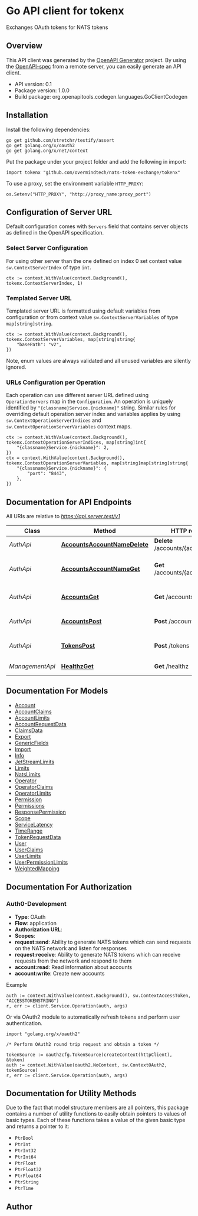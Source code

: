 # Go API client for tokenx

Exchanges OAuth tokens for NATS tokens

## Overview
This API client was generated by the [OpenAPI Generator](https://openapi-generator.tech) project.  By using the [OpenAPI-spec](https://www.openapis.org/) from a remote server, you can easily generate an API client.

- API version: 0.1
- Package version: 1.0.0
- Build package: org.openapitools.codegen.languages.GoClientCodegen

## Installation

Install the following dependencies:

```shell
go get github.com/stretchr/testify/assert
go get golang.org/x/oauth2
go get golang.org/x/net/context
```

Put the package under your project folder and add the following in import:

```golang
import tokenx "github.com/overmindtech/nats-token-exchange/tokenx"
```

To use a proxy, set the environment variable `HTTP_PROXY`:

```golang
os.Setenv("HTTP_PROXY", "http://proxy_name:proxy_port")
```

## Configuration of Server URL

Default configuration comes with `Servers` field that contains server objects as defined in the OpenAPI specification.

### Select Server Configuration

For using other server than the one defined on index 0 set context value `sw.ContextServerIndex` of type `int`.

```golang
ctx := context.WithValue(context.Background(), tokenx.ContextServerIndex, 1)
```

### Templated Server URL

Templated server URL is formatted using default variables from configuration or from context value `sw.ContextServerVariables` of type `map[string]string`.

```golang
ctx := context.WithValue(context.Background(), tokenx.ContextServerVariables, map[string]string{
	"basePath": "v2",
})
```

Note, enum values are always validated and all unused variables are silently ignored.

### URLs Configuration per Operation

Each operation can use different server URL defined using `OperationServers` map in the `Configuration`.
An operation is uniquely identified by `"{classname}Service.{nickname}"` string.
Similar rules for overriding default operation server index and variables applies by using `sw.ContextOperationServerIndices` and `sw.ContextOperationServerVariables` context maps.

```
ctx := context.WithValue(context.Background(), tokenx.ContextOperationServerIndices, map[string]int{
	"{classname}Service.{nickname}": 2,
})
ctx = context.WithValue(context.Background(), tokenx.ContextOperationServerVariables, map[string]map[string]string{
	"{classname}Service.{nickname}": {
		"port": "8443",
	},
})
```

## Documentation for API Endpoints

All URIs are relative to *https://api.server.test/v1*

Class | Method | HTTP request | Description
------------ | ------------- | ------------- | -------------
*AuthApi* | [**AccountsAccountNameDelete**](docs/AuthApi.md#accountsaccountnamedelete) | **Delete** /accounts/{accountName} | Deletes an account
*AuthApi* | [**AccountsAccountNameGet**](docs/AuthApi.md#accountsaccountnameget) | **Get** /accounts/{accountName} | Returns details of an account by name
*AuthApi* | [**AccountsGet**](docs/AuthApi.md#accountsget) | **Get** /accounts | Returns a list of all accounts
*AuthApi* | [**AccountsPost**](docs/AuthApi.md#accountspost) | **Post** /accounts | Creates a new account
*AuthApi* | [**TokensPost**](docs/AuthApi.md#tokenspost) | **Post** /tokens | Generates new NATS tokens
*ManagementApi* | [**HealthzGet**](docs/ManagementApi.md#healthzget) | **Get** /healthz | Health check


## Documentation For Models

 - [Account](docs/Account.md)
 - [AccountClaims](docs/AccountClaims.md)
 - [AccountLimits](docs/AccountLimits.md)
 - [AccountRequestData](docs/AccountRequestData.md)
 - [ClaimsData](docs/ClaimsData.md)
 - [Export](docs/Export.md)
 - [GenericFields](docs/GenericFields.md)
 - [Import](docs/Import.md)
 - [Info](docs/Info.md)
 - [JetStreamLimits](docs/JetStreamLimits.md)
 - [Limits](docs/Limits.md)
 - [NatsLimits](docs/NatsLimits.md)
 - [Operator](docs/Operator.md)
 - [OperatorClaims](docs/OperatorClaims.md)
 - [OperatorLimits](docs/OperatorLimits.md)
 - [Permission](docs/Permission.md)
 - [Permissions](docs/Permissions.md)
 - [ResponsePermission](docs/ResponsePermission.md)
 - [Scope](docs/Scope.md)
 - [ServiceLatency](docs/ServiceLatency.md)
 - [TimeRange](docs/TimeRange.md)
 - [TokenRequestData](docs/TokenRequestData.md)
 - [User](docs/User.md)
 - [UserClaims](docs/UserClaims.md)
 - [UserLimits](docs/UserLimits.md)
 - [UserPermissionLimits](docs/UserPermissionLimits.md)
 - [WeightedMapping](docs/WeightedMapping.md)


## Documentation For Authorization



### Auth0-Development


- **Type**: OAuth
- **Flow**: application
- **Authorization URL**: 
- **Scopes**: 
 - **request:send**: Ability to generate NATS tokens which can send requests on the NATS network and listen for responses
 - **request:receive**: Ability to generate NATS tokens which can receive requests from the network and respond to them
 - **account:read**: Read information about accounts
 - **account:write**: Create new accounts

Example

```golang
auth := context.WithValue(context.Background(), sw.ContextAccessToken, "ACCESSTOKENSTRING")
r, err := client.Service.Operation(auth, args)
```

Or via OAuth2 module to automatically refresh tokens and perform user authentication.

```golang
import "golang.org/x/oauth2"

/* Perform OAuth2 round trip request and obtain a token */

tokenSource := oauth2cfg.TokenSource(createContext(httpClient), &token)
auth := context.WithValue(oauth2.NoContext, sw.ContextOAuth2, tokenSource)
r, err := client.Service.Operation(auth, args)
```


## Documentation for Utility Methods

Due to the fact that model structure members are all pointers, this package contains
a number of utility functions to easily obtain pointers to values of basic types.
Each of these functions takes a value of the given basic type and returns a pointer to it:

* `PtrBool`
* `PtrInt`
* `PtrInt32`
* `PtrInt64`
* `PtrFloat`
* `PtrFloat32`
* `PtrFloat64`
* `PtrString`
* `PtrTime`

## Author



